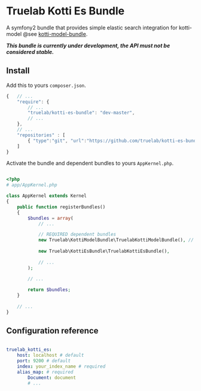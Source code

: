 Truelab Kotti Es Bundle
===================================

A symfony2 bundle that provides simple elastic search integration for kotti-model @see [kotti-model-bundle](https://github.com/truelab/).

***This bundle is currently under development, the API must not be considered stable.***


## Install

Add this to yours ```composer.json```.

```js
{   // ...
    "require": {
        // ...
        "truelab/kotti-es-bundle": "dev-master",
        // ...
    },
    // ...
    "repositories" : [
        { "type":"git", "url":"https://github.com/truelab/kotti-es-bundle.git" }
    ]
}
```

Activate the bundle and dependent bundles to yours ```AppKernel.php```.

```php

<?php
# app/AppKernel.php

class AppKernel extends Kernel
{
    public function registerBundles()
    {
        $bundles = array(
            // ...

            // REQUIRED dependent bundles
            new Truelab\KottiModelBundle\TruelabKottiModelBundle(), // model layer
            
            new Truelab\KottiEsBundle\TruelabKottiEsBundle(),
            
            // ...
        );
        
        // ...

        return $bundles;
    }
    
    // ...
}
```

## Configuration reference

```yml

truelab_kotti_es:
    host: localhost # default
    port: 9200 # default
    index: your_index_name # required
    alias_map: # required
        Document: document 
        # ...
```
